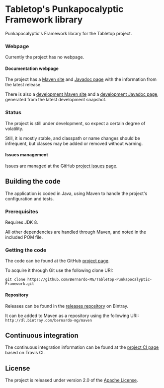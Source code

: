 # Tabletop's Punkapocalyptic Framework library
Punkapocalyptic's Framework library for the Tabletop project.

### Webpage
Currently the project has no webpage.

#### Documentation webpage
The project has a [Maven site][] and [Javadoc page][] with the information from the
latest release.

There is also a [development Maven site][] and a [development Javadoc page][], generated from the latest development snapshot.

### Status
The project is still under development, so expect a certain degree of volatility.

Still, it is mostly stable, and classpath or name changes should be infrequent, but classes may be added or removed without warning.

#### Issues management
Issues are managed at the GitHub [project issues page][].

## Building the code
The application is coded in Java, using Maven to handle the project's configuration and tests.

### Prerequisites
Requires JDK 8.

All other dependencies are handled through Maven, and noted in the included POM file.

### Getting the code
The code can be found at the GitHub [project page][].

To acquire it through Git use the following clone URI:

`git clone https://github.com/Bernardo-MG/Tabletop-Punkapocalyptic-Framework.git`

#### Repository
Releases can be found in the [releases repository][] on Bintray.

It can be added to Maven as a repository using the following URI:
`http://dl.bintray.com/bernardo-mg/maven`

## Continuous integration
The continuous integration information can be found at the [project CI page][] based on Travis CI.

## License
The project is released under version 2.0 of the [Apache License][].

[development Javadoc page]: http://docs.wandrell.com/development/maven/tabletop-punkapocalyptic-framework/apidocs
[development Maven site]: http://docs.wandrell.com/development/maven/tabletop-punkapocalyptic-framework
[Apache License]: http://www.apache.org/licenses/LICENSE-2.0
[Javadoc page]: http://docs.wandrell.com/maven/tabletop-punkapocalyptic-framework/apidocs
[Maven site]: http://docs.wandrell.com/maven/tabletop-punkapocalyptic-framework
[project CI page]: https://travis-ci.org/Bernardo-MG/Tabletop-Punkapocalyptic-Framework
[project issues page]: https://github.com/Bernardo-MG/Tabletop-Punkapocalyptic-Framework/issues
[project page]: http://github.com/Bernardo-MG/Tabletop-Punkapocalyptic-Framework
[releases repository]: http://dl.bintray.com/bernardo-mg/tabletop-punkapocalyptic-framework